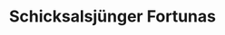 ---
layout: home
title: Schicksalsjünger Fortunas
category: theologary
central_figure: Fortuna
type: Anerkannte Glaubensgemeinschaft
redirect_from: /organisations/schicksalsjünger-fortunas
---